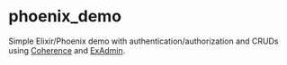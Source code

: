 # phoenix_demo

Simple Elixir/Phoenix demo with authentication/authorization and CRUDs using 
[Coherence](https://github.com/smpallen99/coherence) and [ExAdmin](https://github.com/smpallen99/ex_admin).
